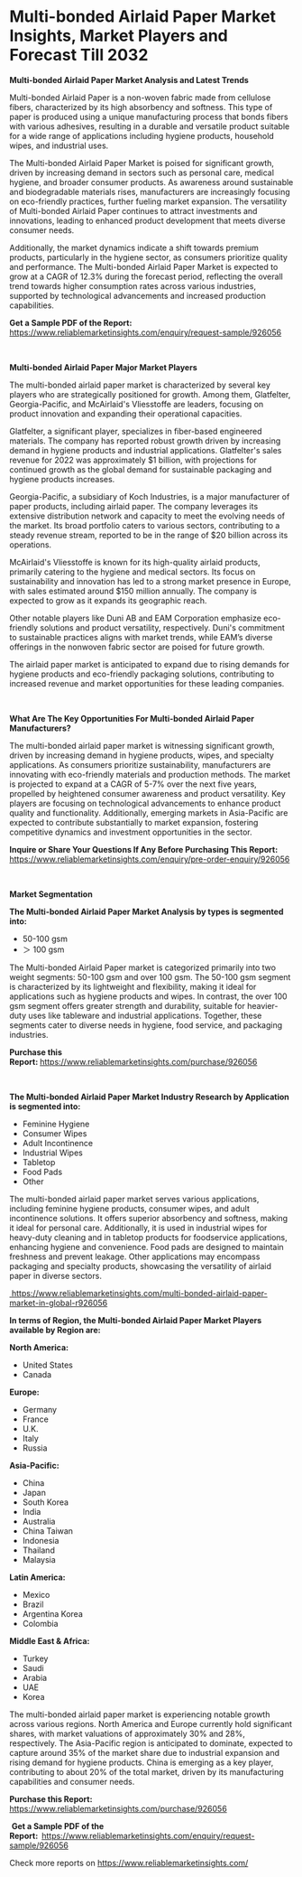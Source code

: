 <p><h1>Multi-bonded Airlaid Paper Market Insights, Market Players and Forecast Till 2032</h1></p><p><strong>Multi-bonded Airlaid Paper Market Analysis and Latest Trends</strong></p>
<p><p>Multi-bonded Airlaid Paper is a non-woven fabric made from cellulose fibers, characterized by its high absorbency and softness. This type of paper is produced using a unique manufacturing process that bonds fibers with various adhesives, resulting in a durable and versatile product suitable for a wide range of applications including hygiene products, household wipes, and industrial uses.</p><p>The Multi-bonded Airlaid Paper Market is poised for significant growth, driven by increasing demand in sectors such as personal care, medical hygiene, and broader consumer products. As awareness around sustainable and biodegradable materials rises, manufacturers are increasingly focusing on eco-friendly practices, further fueling market expansion. The versatility of Multi-bonded Airlaid Paper continues to attract investments and innovations, leading to enhanced product development that meets diverse consumer needs.</p><p>Additionally, the market dynamics indicate a shift towards premium products, particularly in the hygiene sector, as consumers prioritize quality and performance. The Multi-bonded Airlaid Paper Market is expected to grow at a CAGR of 12.3% during the forecast period, reflecting the overall trend towards higher consumption rates across various industries, supported by technological advancements and increased production capabilities.</p></p>
<p><strong>Get a Sample PDF of the Report:&nbsp;</strong> <a href="https://www.reliablemarketinsights.com/enquiry/request-sample/926056?utm_campaign=3257&utm_medium=2&utm_source=Github&utm_content=ia&utm_term=24032025&utm_id=multi-bonded-airlaid-paper">https://www.reliablemarketinsights.com/enquiry/request-sample/926056</a></p>
<p>&nbsp;</p>
<p><strong>Multi-bonded Airlaid Paper Major Market Players</strong></p>
<p><p>The multi-bonded airlaid paper market is characterized by several key players who are strategically positioned for growth. Among them, Glatfelter, Georgia-Pacific, and McAirlaid's Vliesstoffe are leaders, focusing on product innovation and expanding their operational capacities.</p><p>Glatfelter, a significant player, specializes in fiber-based engineered materials. The company has reported robust growth driven by increasing demand in hygiene products and industrial applications. Glatfelter's sales revenue for 2022 was approximately $1 billion, with projections for continued growth as the global demand for sustainable packaging and hygiene products increases.</p><p>Georgia-Pacific, a subsidiary of Koch Industries, is a major manufacturer of paper products, including airlaid paper. The company leverages its extensive distribution network and capacity to meet the evolving needs of the market. Its broad portfolio caters to various sectors, contributing to a steady revenue stream, reported to be in the range of $20 billion across its operations.</p><p>McAirlaid's Vliesstoffe is known for its high-quality airlaid products, primarily catering to the hygiene and medical sectors. Its focus on sustainability and innovation has led to a strong market presence in Europe, with sales estimated around $150 million annually. The company is expected to grow as it expands its geographic reach.</p><p>Other notable players like Duni AB and EAM Corporation emphasize eco-friendly solutions and product versatility, respectively. Duni's commitment to sustainable practices aligns with market trends, while EAM’s diverse offerings in the nonwoven fabric sector are poised for future growth.</p><p>The airlaid paper market is anticipated to expand due to rising demands for hygiene products and eco-friendly packaging solutions, contributing to increased revenue and market opportunities for these leading companies.</p></p>
<p>&nbsp;</p>
<p><strong>What Are The Key Opportunities For Multi-bonded Airlaid Paper Manufacturers?</strong></p>
<p><p>The multi-bonded airlaid paper market is witnessing significant growth, driven by increasing demand in hygiene products, wipes, and specialty applications. As consumers prioritize sustainability, manufacturers are innovating with eco-friendly materials and production methods. The market is projected to expand at a CAGR of 5-7% over the next five years, propelled by heightened consumer awareness and product versatility. Key players are focusing on technological advancements to enhance product quality and functionality. Additionally, emerging markets in Asia-Pacific are expected to contribute substantially to market expansion, fostering competitive dynamics and investment opportunities in the sector.</p></p>
<p><strong>Inquire or Share Your Questions If Any Before Purchasing This Report:</strong> <a href="https://www.reliablemarketinsights.com/enquiry/pre-order-enquiry/926056?utm_campaign=3257&utm_medium=2&utm_source=Github&utm_content=ia&utm_term=24032025&utm_id=multi-bonded-airlaid-paper">https://www.reliablemarketinsights.com/enquiry/pre-order-enquiry/926056</a></p>
<p>&nbsp;</p>
<p><strong>Market Segmentation</strong></p>
<p><strong>The Multi-bonded Airlaid Paper Market Analysis by types is segmented into:</strong></p>
<p><ul><li>50-100 gsm</li><li>＞ 100 gsm</li></ul></p>
<p><p>The Multi-bonded Airlaid Paper market is categorized primarily into two weight segments: 50-100 gsm and over 100 gsm. The 50-100 gsm segment is characterized by its lightweight and flexibility, making it ideal for applications such as hygiene products and wipes. In contrast, the over 100 gsm segment offers greater strength and durability, suitable for heavier-duty uses like tableware and industrial applications. Together, these segments cater to diverse needs in hygiene, food service, and packaging industries.</p></p>
<p><strong>Purchase this Report:&nbsp;</strong><a href="https://www.reliablemarketinsights.com/purchase/926056?utm_campaign=3257&utm_medium=2&utm_source=Github&utm_content=ia&utm_term=24032025&utm_id=multi-bonded-airlaid-paper">https://www.reliablemarketinsights.com/purchase/926056</a></p>
<p>&nbsp;</p>
<p><strong>The Multi-bonded Airlaid Paper Market Industry Research by Application is segmented into:</strong></p>
<p><ul><li>Feminine Hygiene</li><li>Consumer Wipes</li><li>Adult Incontinence</li><li>Industrial Wipes</li><li>Tabletop</li><li>Food Pads</li><li>Other</li></ul></p>
<p><p>The multi-bonded airlaid paper market serves various applications, including feminine hygiene products, consumer wipes, and adult incontinence solutions. It offers superior absorbency and softness, making it ideal for personal care. Additionally, it is used in industrial wipes for heavy-duty cleaning and in tabletop products for foodservice applications, enhancing hygiene and convenience. Food pads are designed to maintain freshness and prevent leakage. Other applications may encompass packaging and specialty products, showcasing the versatility of airlaid paper in diverse sectors.</p></p>
<p><a href="https://www.reliablemarketinsights.com/multi-bonded-airlaid-paper-market-in-global-r926056?utm_campaign=3257&utm_medium=2&utm_source=Github&utm_content=ia&utm_term=24032025&utm_id=multi-bonded-airlaid-paper">&nbsp;https://www.reliablemarketinsights.com/multi-bonded-airlaid-paper-market-in-global-r926056</a></p>
<p><strong>In terms of Region, the Multi-bonded Airlaid Paper Market Players available by Region are:</strong></p>
<p>
    <p> <strong> North America: </strong>
        <ul>
            <li>United States</li>
            <li>Canada</li>
        </ul>
        </p> 
    <p> <strong> Europe: </strong>
        <ul>
            <li>Germany</li>
            <li>France</li>
            <li>U.K.</li>
            <li>Italy</li>
            <li>Russia</li>
        </ul>
        </p> 
    <p> <strong> Asia-Pacific: </strong>
        <ul>
            <li>China</li>
            <li>Japan</li>
            <li>South Korea</li>
            <li>India</li>
            <li>Australia</li>
            <li>China Taiwan</li>
            <li>Indonesia</li>
            <li>Thailand</li>
            <li>Malaysia</li>
        </ul>
        </p> 
    <p> <strong> Latin America: </strong>
        <ul>
            <li>Mexico</li>
            <li>Brazil</li>
            <li>Argentina Korea</li>
            <li>Colombia</li>
        </ul>
        </p> 
    <p> <strong> Middle East & Africa: </strong>
        <ul>
            <li>Turkey</li>
            <li>Saudi</li>
            <li>Arabia</li>
            <li>UAE</li>
            <li>Korea</li>
        </ul>
    </p>
    </p>
<p><p>The multi-bonded airlaid paper market is experiencing notable growth across various regions. North America and Europe currently hold significant shares, with market valuations of approximately 30% and 28%, respectively. The Asia-Pacific region is anticipated to dominate, expected to capture around 35% of the market share due to industrial expansion and rising demand for hygiene products. China is emerging as a key player, contributing to about 20% of the total market, driven by its manufacturing capabilities and consumer needs.</p></p>
<p><strong>Purchase this Report: </strong><a href="https://www.reliablemarketinsights.com/purchase/926056?utm_campaign=3257&utm_medium=2&utm_source=Github&utm_content=ia&utm_term=24032025&utm_id=multi-bonded-airlaid-paper">https://www.reliablemarketinsights.com/purchase/926056</a></p>
<p>&nbsp;<strong>Get a Sample PDF of the Report:&nbsp;&nbsp;</strong><a href="https://www.reliablemarketinsights.com/enquiry/request-sample/926056?utm_campaign=3257&utm_medium=2&utm_source=Github&utm_content=ia&utm_term=24032025&utm_id=multi-bonded-airlaid-paper">https://www.reliablemarketinsights.com/enquiry/request-sample/926056</a></p>
<p><strong></strong></p>
<p>Check more reports on <a href="https://www.reliablemarketinsights.com/?utm_campaign=3257&utm_medium=2&utm_source=Github&utm_content=ia&utm_term=24032025&utm_id=multi-bonded-airlaid-paper">https://www.reliablemarketinsights.com/</a></p>